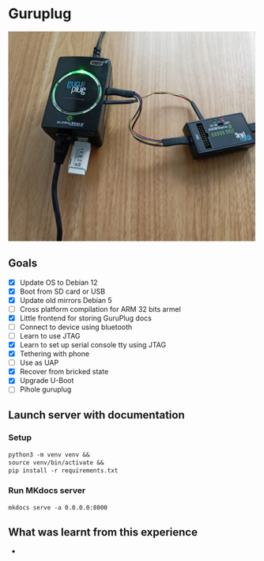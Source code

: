 # Guruplug

<img src="docs/assets/guruplug.jpeg" width="500" />

## Goals

- [x] Update OS to Debian 12
- [x] Boot from SD card or USB
- [x] Update old mirrors Debian 5
- [ ] Cross platform compilation for ARM 32 bits armel
- [x] Little frontend for storing GuruPlug docs
- [ ] Connect to device using bluetooth
- [ ] Learn to use JTAG
- [x] Learn to set up serial console tty using JTAG
- [x] Tethering with phone
- [ ] Use as UAP
- [x] Recover from bricked state
- [x] Upgrade U-Boot
- [ ] Pihole guruplug

## Launch server with documentation

### Setup

```console
python3 -m venv venv &&
source venv/bin/activate &&
pip install -r requirements.txt
```

### Run MKdocs server

```console
mkdocs serve -a 0.0.0.0:8000
```


## What was learnt from this experience

- 